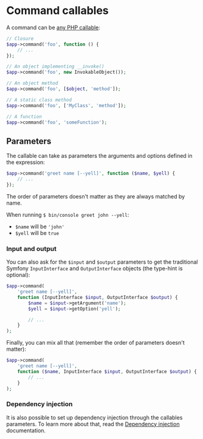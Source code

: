 # Command callables

A command can be [any PHP callable](http://php.net/manual/en/language.types.callable.php):

```php
// Closure
$app->command('foo', function () {
    // ...
});

// An object implementing __invoke()
$app->command('foo', new InvokableObject());

// An object method
$app->command('foo', [$object, 'method']);

// A static class method
$app->command('foo', ['MyClass', 'method']);

// A function
$app->command('foo', 'someFunction');
```

## Parameters

The callable can take as parameters the arguments and options defined in the expression:

```php
$app->command('greet name [--yell]', function ($name, $yell) {
    // ...
});
```

The order of parameters doesn't matter as they are always matched by name.

When running `$ bin/console greet john --yell`:

- `$name` will be `'john'`
- `$yell` will be `true`

### Input and output

You can also ask for the `$input` and `$output` parameters to get the traditional Symfony `InputInterface` and `OutputInterface` objects (the type-hint is optional):

```php
$app->command(
    'greet name [--yell]',
    function (InputInterface $input, OutputInterface $output) {
        $name = $input->getArgument('name');
        $yell = $input->getOption('yell');

        // ...
    }
);
```

Finally, you can mix all that (remember the order of parameters doesn't matter):

```php
$app->command(
    'greet name [--yell]',
    function ($name, InputInterface $input, OutputInterface $output) {
        // ...
    }
);
```

### Dependency injection

It is also possible to set up dependency injection through the callables parameters. To learn more about that, read the [Dependency injection](dependency-injection.md) documentation.
